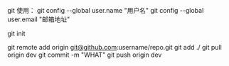 git 使用：
git config --global user.name "用户名"
git config --global user.email "邮箱地址"

<!-- 设置ssh key -->
git init
<!-- ssh-keygen -t rsa -C "邮箱地址"
cat ~/.ssh/id_rsa.pub >> ~/.ssh/authorized_keys
chmod 600 ~/.ssh/authorized_keys
ssh -T git@github.com -->

<!-- 本地项目与远程仓库建立关联 -->
git remote add origin git@github.com:username/repo.git
git add ./
git pull origin dev
git commit -m "WHAT"
git push origin dev


<!-- git config --global core.editor "vim"
git config --global core.pager "less -R"
git config --global color.ui auto
git config --global alias.st status
git config --global alias.co checkout
git config --global alias.ci commit -->